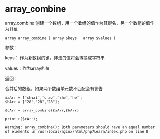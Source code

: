 # array\_combine

array\_combine 创建一个数组，用一个数组的值作为其键名，另一个数组的值作为其值

```
array array_combine ( array $keys , array $values )
```

参数：

keys： 作为新数组的键，非法的值将会转换成字符串

values：作为array的值

返回：

合并后的数组，如果两个数组单元数不匹配会有警告

```
$aArr = ["shuai","chao","she","he"];
$bArr = ["28","28","28"];

$cArr = array_combine($aArr,$bArr);

print_r($cArr);

Warning: array_combine(): Both parameters should have an equal number of elements in /usr/local/nginx/html/php7Learn/index.php on line 8
```



